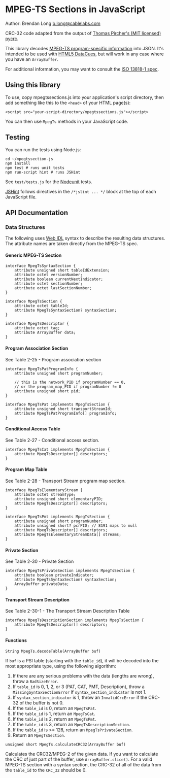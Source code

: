 # MPEG-TS Sections in JavaScript

Author: Brendan Long <b.long@cablelabs.com>

CRC-32 code adapted from the output of [Thomas Pircher's (MIT licensed) pycrc][pycrc].

This library decodes [MPEG-TS program-specific information][mpegts-psi] into JSON. It's intended to be used with [HTML5 DataCues][datacue], but will work in any case where you have an `ArrayBuffer`.

For additional information, you may want to consult the [ISO 13818-1 spec][iso-13818-1].

## Using this library

To use, copy mpegtssections.js into your application's script directory, then add something like this to the `<head>` of your HTML page(s):

    <script src="your-script-directory/mpegtssections.js"></script>

You can then use `MpegTs` methods in your JavaScript code.

## Testing

You can run the tests using Node.js:

    cd ~/mpegtssection-js
    npm install
    npm test # runs unit tests
    npm run-script hint # runs JSHint

See `test/tests.js` for the [Nodeunit][nodeunit] tests.

[JSHint][jshint] follows directives in the `/*jslint ... */` block at the top of each JavaScript file.

## API Documentation

### Data Structures

The following uses [Web IDL][webidl] syntax to describe the resulting data structures. The attribute names are taken directly from the MPEG-TS spec.

#### Generic MPEG-TS Section

    interface MpegTsSyntaxSection {
        attribute unsigned short tableIdExtension;
        attribute octet versionNumber;
        attribute boolean currentNextIndicator;
        attribute octet sectionNumber;
        attribute octet lastSectionNumber;
    }

    interface MpegTsSection {
        attribute octet tableId;
        attribute MpegTsSyntaxSection? syntaxSection;
    }

    interface MpegTsDescriptor {
        attribute octet tag;
        attribute ArrayBuffer data;
    }

#### Program Association Section

See Table 2-25 - Program association section

    interface MpegTsPatProgramInfo {
        attribute unsigned short programNumber;

        // this is the network_PID if programNumber == 0,
        // or the program_map_PID if programNumber != 0
        attribute unsigned short pid;
    }

    interface MpegTsPat implements MpegTsSection {
        attribute unsigned short transportStreamId;
        attribute MpegTsPatProgramInfo[] programInfo;
    }

#### Conditional Access Table

See Table 2-27 - Conditional access section.

    interface MpegTsCat implements MpegTsSection {
        attribute MpegTsDescriptor[] descriptors;
    }

#### Program Map Table

See Table 2-28 - Transport Stream program map section.

    interface MpegTsElementaryStream {
        attribute octet streamType;
        attribute unsigned short elementaryPID;
        attribute MpegTsDescriptor[] descriptors;
    }

    interface MpegTsPmt implements MpegTsSection {
        attribute unsigned short programNumber;
        attribute unsigned short? pcrPID; // 8191 maps to null
        attribute MpegTsDescriptor[] descriptors;
        attribute MpegTsElementaryStreamData[] streams;
    }

#### Private Section

See Table 2-30 - Private Section

    interface MpegTsPrivateSection implements MpegTsSection {
        attribute boolean privateIndicator;
        attribute MpegTsSyntaxSection? syntaxSection;
        ArrayBuffer privateData;
    }

#### Transport Stream Description

See Table 2-30-1 - The Transport Stream Description Table

    interface MpegTsDescriptionSection implements MpegTsSection {
        attribute MpegTsDescriptor[] descriptors;
    }

#### Functions

`String MpegTs.decodeTable(ArrayBuffer buf)`

If `buf` is a PSI table (starting with the `table_id`), it will be decoded into the most appropriate type, using the following algorithm:

 1. If there are any serious problems with the data (lengths are wrong), throw a `BadSizeError`.
 2. If `table_id` is 0, 1, 2, or 3 (PAT, CAT, PMT, Description), throw a `MissingSyntaxSectionError` if `syntax_section_indicator` is not 1.
 3. If `syntax_section_indicator` is 1, throw an `InvalidCrcError` if the CRC-32 of the buffer is not 0.
 4. If the `table_id` is 0, return an `MpegTsPat`.
 5. If the `table_id` is 1, return an `MpegTsCat`.
 6. If the `table_id` is 2, return an `MpegTsPmt`.
 7. If the `table_id` is 3, return an `MpegTsDescriptionSection`.
 8. If the `table_id` is >= 128, return an `MpegTsPrivateSection`.
 9. Return an `MpegTsSection`.

`unsigned short MpegTs.calculateCRC32(ArrayBuffer buf)`

Calculates the CRC32/MPEG-2 of the given data. If you want to calculate the CRC of just part of the buffer, use `ArrayBuffer.slice()`. For a valid MPEG-TS section with a syntax section, the CRC-32 of all of the data from the `table_id` to the `CRC_32` should be 0.

[datacue]: http://www.w3.org/html/wg/drafts/html/CR/embedded-content-0.html#datacue
[iso-13818-1]: http://www.iso.org/iso/home/store/catalogue_ics/catalogue_detail_ics.htm?csnumber=62074
[jshint]: http://www.jshint.com/about/
[mpegts-psi]: http://en.wikipedia.org/wiki/Program-specific_information
[nodeunit]: https://github.com/caolan/nodeunit
[pycrc]: https://github.com/tpircher/pycrc
[webidl]: http://www.w3.org/TR/WebIDL/

